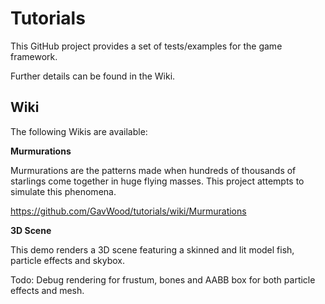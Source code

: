# Tutorials

This GitHub project provides a set of tests/examples for the game framework.

Further details can be found in the Wiki.

## Wiki
The following Wikis are available:

**Murmurations**


Murmurations are the patterns made when hundreds of thousands of starlings come together in huge flying masses. This project attempts to simulate this phenomena.

https://github.com/GavWood/tutorials/wiki/Murmurations


**3D Scene**


This demo renders a 3D scene featuring a skinned and lit model fish, particle effects and skybox.

Todo: Debug rendering for frustum, bones and AABB box for both particle effects and mesh.
